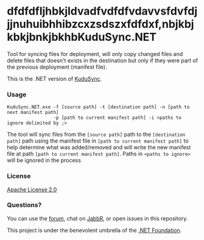dfdfdfljhbkjldvadfvdfdfvdavvsfdvfdjjjnuhuibhhibzcxzsdszxfdfdxf,nbjkbjkbkjbnkjbkhbKuduSync.NET
============

Tool for syncing files for deployment, will only copy changed files and delete files that doesn't exists in the destination but only if they were part of the previous deployment (manifest file).

This is the .NET version of [KuduSync](https://github.com/projectkudu/KuduSync).

### Usage

```
KuduSync.NET.exe -f [source path] -t [destination path] -n [path to next manifest path]
                 -p [path to current manifest path] -i <paths to ignore delimited by ;>
```

The tool will sync files from the `[source path]` path to the `[destination path]` path using the manifest file in `[path to current manifest path]` to help determine what was added/removed and will write the new manifest file at path `[path to current manifest path]`.
Paths in `<paths to ignore>` will be ignored in the process

### License

[Apache License 2.0](https://github.com/projectkudu/KuduSync.NET/blob/master/LICENSE.txt)


### Questions?

You can use the [forum](http://social.msdn.microsoft.com/Forums/en-US/azuregit/threads), chat on [JabbR](https://jabbr.net/#/rooms/kudu), or open issues in this repository.

This project is under the benevolent umbrella of the [.NET Foundation](http://www.dotnetfoundation.org/).
